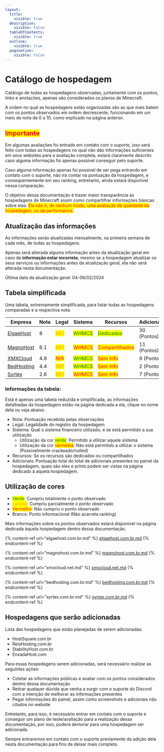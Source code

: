 ```yaml
---
layout:
  title:
    visible: true
  description:
    visible: false
  tableOfContents:
    visible: true
  outline:
    visible: true
  pagination:
    visible: false
---
```


# Catálogo de hospedagem

Catálogo de todas as hospedagens observadas, juntamente com os pontos, links e anotações, apenas são considerados os planos de Minecraft.

A ordem no qual as hospedagens estão organizadas são as que mais batem com os pontos observados em ordem decrescente, funcionando em um meio de nota de 0 a 10, como explicado na página anterior.

## <mark style="color:red;">Importante</mark>

Em algumas avaliações foi entrado em contato com o suporte, isso será feito com todas as hospedagens no qual não dão informações suficientes em seus websites para a avaliação completa, estará claramente descrito caso alguma informação foi apenas possível conseguir pelo suporte.

Caso alguma informação apenas foi possível de ser pega entrando em contato com o suporte, não irá contar na pontuação da hospedagem, e consequentemente em seu ranking, entretanto, ainda estará disponível nessa comparação.

O objetivo dessa documentação é trazer maior transparência as hospedagens de Minecraft assim como compartilhar informações básicas sobre elas. <mark style="color:red;">Ela não é, de nenhum modo, uma avaliação da qualidade da hospedagem, ou da performance.</mark>

## Atualização das informações

As informações serão atualizadas mensalmente, na primeira semana de cada mês, de todas as hospedagens.

Apenas será alterada alguma informação antes da atualização geral em caso da **informação estar incorreta**, mesmo se a hospedagem atualizar os seus serviços ou informações antes da atualização geral, ela não será alterada nesta documentação.

Última data da atualização geral: 04-06/02/2024

## Tabela simplificada

Uma tabela, extremamente simplificada, para listar todas as hospedagens comparadas e a respectiva nota.

<table><thead><tr><th width="135">Empresa</th><th width="71">Nota</th><th width="76">Legal</th><th width="107">Sistema</th><th width="115">Recursos</th><th width="117">Adicionais</th><th data-type="content-ref">Website</th></tr></thead><tbody><tr><td><a href="elgaehost.com.br.md">ElgaeHost</a></td><td>8</td><td><mark style="color:orange;">MEI</mark></td><td><mark style="color:green;">WHMCS</mark></td><td><mark style="color:green;">Dedicados</mark></td><td>30 (Pontos)</td><td><a href="https://www.elgaehost.com.br">https://www.elgaehost.com.br</a></td></tr><tr><td><a href="magnohost.com.br.md">MagnoHost</a></td><td>6.1</td><td><mark style="color:orange;">MEI</mark></td><td><mark style="color:red;">WHMCS</mark></td><td><mark style="color:red;">Compartilhados</mark></td><td>11 (Pontos)</td><td><a href="https://www.magnohost.com.br/">https://www.magnohost.com.br/</a></td></tr><tr><td><a href="xmxcloud.net.md">XMXCloud</a></td><td>4.9</td><td><mark style="color:red;">N/A</mark></td><td><mark style="color:green;">WHMCS</mark></td><td><mark style="color:red;">Sem Info</mark></td><td>9 (Pontos)</td><td><a href="https://xmxcloud.net/">https://xmxcloud.net/</a></td></tr><tr><td><a href="bedhosting.com.br.md">BedHosting</a></td><td>4.4</td><td><mark style="color:orange;">MEI</mark></td><td><mark style="color:green;">WHMCS</mark></td><td><mark style="color:red;">Sem Info</mark></td><td>2 (Pontos)</td><td><a href="https://bedhosting.com.br/">https://bedhosting.com.br/</a></td></tr><tr><td><a href="syrtex.com.br.md">Syrtex</a></td><td>2.6</td><td><mark style="color:orange;">MEI</mark></td><td><mark style="color:red;">WHMCS</mark></td><td><mark style="color:red;">Sem Info</mark></td><td>7 (Pontos)</td><td><a href="https://syrtex.com.br/">https://syrtex.com.br/</a></td></tr></tbody></table>

### Informações da tabela:

Está é apenas uma tabela reduzida e simplificada, as informações detalhadas da hospedagem estão na página dedicada a ela, clique no nome dela ou veja abaixo.

* Nota: Pontuação recebida pelas observações
* Legal: Legalidade do registro da hospedagem
* Sistema: Qual o sistema financeiro utilizado, e se está permitido a sua utilização
  * Utilização da cor <mark style="color:green;">verde</mark>: Permitido a utilizar aquele sistema
  * Utilização da cor <mark style="color:red;">vermelha</mark>: Não está permitido a utilizar o sistema (Possivelmente crackeado/nulled)
* Recursos: Se os recursos são dedicados ou compartilhados
* Adicionais: Pontuação total do total de adicionais presentes no painel da hospedagem, quais são eles e prints podem ser vistas na página dedicado à aquela hospedagem.

## Utilização de cores

* <mark style="color:green;">Verde</mark>: Cumpriu totalmente o ponto observado
* <mark style="color:orange;">Laranja</mark>: Cumpriu parcialmente o ponto observado
* <mark style="color:red;">Vermelho</mark>: Não cumpriu o ponto observado
* Branco: Ponto informacional (Não acarreta ranking)

Mais informações sobre os pontos observados estará disponível na página dedicada àquela hospedagem dentro dessa documentação.

{% content-ref url="elgaehost.com.br.md" %}
[elgaehost.com.br.md](elgaehost.com.br.md)
{% endcontent-ref %}

{% content-ref url="magnohost.com.br.md" %}
[magnohost.com.br.md](magnohost.com.br.md)
{% endcontent-ref %}

{% content-ref url="xmxcloud.net.md" %}
[xmxcloud.net.md](xmxcloud.net.md)
{% endcontent-ref %}

{% content-ref url="bedhosting.com.br.md" %}
[bedhosting.com.br.md](bedhosting.com.br.md)
{% endcontent-ref %}

{% content-ref url="syrtex.com.br.md" %}
[syrtex.com.br.md](syrtex.com.br.md)
{% endcontent-ref %}

## Hospedagens que serão adicionadas

Lista das hospedagens que estão planejadas de serem adicionadas:

* HostSquare.com.br
* ReisHosting.com.br
* StabilityHost.com.br
* EnxadaHost.com

Para essas hospedagens serem adicionadas, será necessário realizar as seguintes ações:

* Coletar as informações públicas e avaliar com os pontos considerados dentro dessa documentação
* Retirar qualquer dúvida que venha a surgir com o suporte do Discord com a intenção de melhorar as informações presentes
* Pegar informações do painel, assim como screenshots e adicionais não citados no website

Entretanto, para isso, é necessário entrar em contato com o suporte e conseguir um plano de teste/avaliação para a realização dessa documentação, por isso, poderá demorar para uma hospedagem ser adicionada.

Sempre entraremos em contato com o suporte previamente da adição dela nesta documentação para fins de deixar mais completo.
